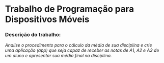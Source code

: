 # Trabalho de Programação para Dispositivos Móveis 

### Descrição do trabalho:
<i>Analise o procedimento para o cálculo da média de sua disciplina e crie uma aplicação (app) que seja capaz de receber as notas de A1, A2 e A3 de um aluno e apresentar sua média final na disciplina.</i>
